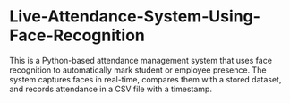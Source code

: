 # Live-Attendance-System-Using-Face-Recognition
This is a Python-based attendance management system that uses face recognition to automatically mark student or employee presence. 
The system captures faces in real-time, compares them with a stored dataset, and records attendance in a CSV file with a timestamp.
